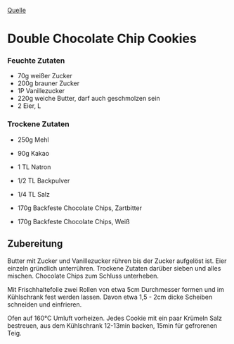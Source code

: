 [Quelle](https://www.foodwithlove.de/double-chocolate-chip-cookies-la-subway.html)

# Double Chocolate Chip Cookies

### Feuchte Zutaten

- 70g	weißer Zucker
- 200g	brauner Zucker
- 1P	Vanillezucker
- 220g	weiche Butter, darf auch geschmolzen sein
- 2	Eier, L

### Trockene Zutaten

- 250g	Mehl
- 90g	Kakao
- 1 TL	Natron
- 1/2 TL	Backpulver
- 1/4 TL	Salz

- 170g	Backfeste Chocolate Chips, Zartbitter
- 170g	Backfeste Chocolate Chips, Weiß


## Zubereitung

Butter mit Zucker und Vanillezucker rühren bis der Zucker aufgelöst ist. Eier einzeln gründlich unterrühren. Trockene Zutaten darüber sieben und alles mischen. Chocolate Chips zum Schluss unterheben. 

Mit Frischhaltefolie zwei Rollen von etwa 5cm Durchmesser formen und im Kühlschrank fest werden lassen. Davon etwa 1,5 - 2cm dicke Scheiben schneiden und einfrieren.

Ofen auf 160°C Umluft vorheizen. Jedes Cookie mit ein paar Krümeln Salz bestreuen, aus dem Kühlschrank 12-13min backen, 15min für gefrorenen Teig.
